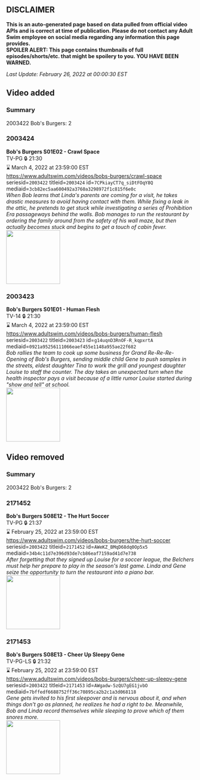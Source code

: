 ## DISCLAIMER
**This is an auto-generated page based on data pulled from official video APIs and is correct at time of publication. Please do not contact any Adult Swim employee on social media regarding any information this page provides.**  
**SPOILER ALERT: This page contains thumbnails of full episodes/shorts/etc. that might be spoilery to you. YOU HAVE BEEN WARNED.**  

_Last Update: February 26, 2022 at 00:00:30 EST_
## Video added
### Summary
2003422 Bob's Burgers: 2  
### 2003424
**Bob's Burgers S01E02 - Crawl Space**  
TV-PG 🔒 21:30  
⌛ March 4, 2022 at 23:59:00 EST  
https://www.adultswim.com/videos/bobs-burgers/crawl-space  
seriesid=`2003422` titleid=`2003424` id=`7CPkiayCT7q_siDtFOqY8Q` mediaid=`3cb82ec5aa600492a3760a3298972f1c815f6e0c`  
_When Bob learns that Linda's parents are coming for a visit, he takes drastic measures to avoid having contact with them. While fixing a leak in the attic, he pretends to get stuck while investigating a series of Prohibition Era passageways behind the walls. Bob manages to run the restaurant by ordering the family around from the safety of his wall maze, but then actually becomes stuck and begins to get a touch of cabin fever._  
<a href="https://i.cdn.turner.com/adultswim/big/image-upload/thumbnails/thumb-2_image-152088768414119.jpg"><img src="https://i.cdn.turner.com/adultswim/big/image-upload/thumbnails/thumb-2_image-152088768414119.jpg" height="144px" /></a>
### 2003423
**Bob's Burgers S01E01 - Human Flesh**  
TV-14 🔒 21:30  
⌛ March 4, 2022 at 23:59:00 EST  
https://www.adultswim.com/videos/bobs-burgers/human-flesh  
seriesid=`2003422` titleid=`2003423` id=`g14uqnD3RnOF-R_kqpxrtA` mediaid=`0921a95256111066eaef455e1148a955ae22f682`  
_Bob rallies the team to cook up some business for Grand Re-Re-Re-Opening of Bob's Burgers, sending middle child Gene to push samples in the streets, eldest daughter Tina to work the grill and youngest daughter Louise to staff the counter. The day takes an unexpected turn when the health inspector pays a visit because of a little rumor Louise started during "show and tell" at school._  
<a href="https://i.cdn.turner.com/adultswim/big/image-upload/thumbnails/thumb-2_image-15208876447797.jpg"><img src="https://i.cdn.turner.com/adultswim/big/image-upload/thumbnails/thumb-2_image-15208876447797.jpg" height="144px" /></a>
## Video removed
### Summary
2003422 Bob's Burgers: 2  
### 2171452
**Bob's Burgers S08E12 - The Hurt Soccer**  
TV-PG 🔒 21:37  
⌛ February 25, 2022 at 23:59:00 EST  
https://www.adultswim.com/videos/bobs-burgers/the-hurt-soccer  
seriesid=`2003422` titleid=`2171452` id=`AWeKZ_BMqD68dq0Op5x5` mediaid=`34b4c11d7e396d93de7cb86eaf7159ad41d7e738`  
_After forgetting that they signed up Louise for a soccer league, the Belchers must help her prepare to play in the season's last game. Linda and Gene seize the opportunity to turn the restaurant into a piano bar._  
<a href="https://i.cdn.turner.com/adultswim/big/image-upload/thumbnails/thumb-2_image-15472246473535.jpg"><img src="https://i.cdn.turner.com/adultswim/big/image-upload/thumbnails/thumb-2_image-15472246473535.jpg" height="144px" /></a>
### 2171453
**Bob's Burgers S08E13 - Cheer Up Sleepy Gene**  
TV-PG-LS 🔒 21:32  
⌛ February 25, 2022 at 23:59:00 EST  
https://www.adultswim.com/videos/bobs-burgers/cheer-up-sleepy-gene  
seriesid=`2003422` titleid=`2171453` id=`AWgadw-5zQU7gEG1jvbO` mediaid=`7bffedf6688752ff36c70895ca2b2c1a3d068118`  
_Gene gets invited to his first sleepover and is nervous about it, and when things don't go as planned, he realizes he had a right to be. Meanwhile, Bob and Linda record themselves while sleeping to prove which of them snores more._  
<a href="https://i.cdn.turner.com/adultswim/big/image-upload/thumbnails/thumb-2_image-154775592584119.jpg"><img src="https://i.cdn.turner.com/adultswim/big/image-upload/thumbnails/thumb-2_image-154775592584119.jpg" height="144px" /></a>
